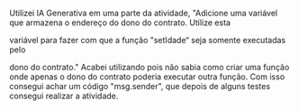 Utilizei IA Generativa em uma parte da atividade, "Adicione uma variável que armazena o endereço do dono do contrato. Utilize esta

variável para fazer com que a função "setIdade“ seja somente executadas pelo

dono do contrato." Acabei utilizando pois não sabia como criar uma função onde apenas o dono do contrato poderia executar outra função. Com isso consegui achar um código "msg.sender", que depois de alguns testes consegui realizar a atividade.